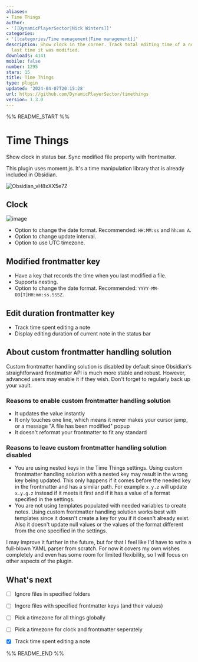 ```yaml
---
aliases:
- Time Things
author:
- '[[DynamicPlayerSector|Nick Winters]]'
categories:
- '[[categories/Time management|Time management]]'
description: Show clock in the corner. Track total editing time of a note and the
  last time it was modified.
downloads: 4141
mobile: false
number: 1295
stars: 15
title: Time Things
type: plugin
updated: '2024-04-07T20:15:28'
url: https://github.com/DynamicPlayerSector/timethings
version: 1.3.0
---
```


%% README_START %%

# Time Things

Show clock in status bar. Sync modified file property with frontmatter.

This plugin uses moment.js. It's a time manipulation library that is already included in Obsidian.

![Obsidian_vH8xXX5e7Z](https://github.com/DynamicPlayerSector/timethings/assets/65742767/67edb231-1149-4896-a0f1-6cfa2aec3d93)

## Clock

![image](https://github.com/DynamicPlayerSector/timethings/assets/65742767/c2b4c4e0-002b-43ea-8b94-6860d6f7c703)

- Option to change the date format. Recommended: `HH:MM:ss` and `hh:mm A`.
- Option to change update interval.
- Option to use UTC timezone.

## Modified frontmatter key

- Have a key that records the time when you last modified a file.
- Supports nesting.
- Option to change the date format. Recommended: `YYYY-MM-DD[T]HH:mm:ss.SSSZ`.

## Edit duration frontmatter key

- Track time spent editing a note
- Display editing duration of current note in the status bar

## About custom frontmatter handling solution

Custom frontmatter handling solution is disabled by default since Obsidian's straightforward frontmatter API is much more stable and robust. However, advanced users may enable it if they wish.  Don't forget to regularly back up your vault.

### Reasons to enable custom frontmatter handling solution

- It updates the value instantly
- It only touches one line, which means it never makes your cursor jump, or a message "A file has been modified" popup
- It doesn't reformat your frontmatter to fit any standard

### Reasons to leave custom frontmatter handling solution disabled 

- You are using nested keys in the Time Things settings. Using custom frontmatter handling solution with a nested key may result in the wrong key being updated. This only happens if it comes before the needed key in the frontmatter and has a similar path. For example `x.y.z` will update `x.y.g.z` instead if it meets it first and if it has a value of a format specified in the settings.
- You are not using templates populated with needed variables to create notes. Using custom frontmatter handling solution works best with templates since it doesn't create a key for you if it doesn't already exist. Also it doesn't update null values or the values of the format different from the one specified in the settings.

I may improve it further in the future, but for that I feel like I'd have to write a full-blown YAML parser from scratch. For now it covers my own wishes completely and even has some room for limited flexibility, so I will focus on other aspects of the plugin.

## What's next

- [ ] Ignore files in specified folders
- [ ] Ingore files with specified frontmatter keys (and their values)
- [ ] Pick a timezone for all things globally
- [ ] Pick a timezone for clock and frontmatter seperately
- [x] Track time spent editing a note


%% README_END %%